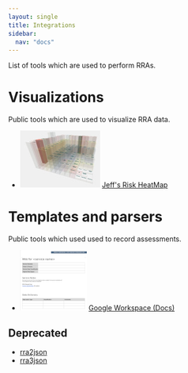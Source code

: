 ```yaml
---
layout: single
title: Integrations
sidebar:
  nav: "docs"
---
```


List of tools which are used to perform RRAs. 

# Visualizations

Public tools which are used to visualize RRA data.

- ![Heatmap](/assets/img/heatmap-tweet.jpg) [Jeff's Risk HeatMap](https://github.com/jeffbryner/riskHeatMap)

# Templates and parsers

Public tools which used used to record assessments.

- ![Template](/assets/img/RRA-template.png) [Google Workspace (Docs)](https://github.com/RapidRiskAssessment/gdocs)


## Deprecated

- [rra2json](https://github.com/gdestuynder/rra2json)
- [rra3json](https://github.com/gdestuynder/rra3json)
